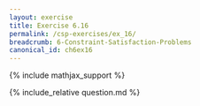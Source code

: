 ```yaml
---
layout: exercise
title: Exercise 6.16
permalink: /csp-exercises/ex_16/
breadcrumb: 6-Constraint-Satisfaction-Problems
canonical_id: ch6ex16
---
```


{% include mathjax_support %}

<div id="hiddden">{% include_relative question.md %}</div>